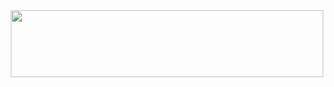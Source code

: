 <!-- Go to www.addthis.com/dashboard to customize your tools -->
<script type="text/javascript" src="//s7.addthis.com/js/300/addthis_widget.js#pubid=ra-576e94bdb4f80253"></script>
<!-- Global site tag (gtag.js) - Google Analytics -->
<script async src="https://www.googletagmanager.com/gtag/js?id=UA-74743044-7"></script>
<script>
  window.dataLayer = window.dataLayer || [];
  function gtag(){dataLayer.push(arguments);}
  gtag('js', new Date());

  gtag('config', 'UA-74743044-7');
</script>

<center>
<div><a data-saferedirecturl="https://www.google.com/url?hl=en&amp;q=http://slack.reallyhim.com/&amp;source=gmail&amp;ust=1512831788289000&amp;usg=AFQjCNF469AQ70QEBkpObpKMKsWKzrbmAg" href="http://slack.reallyhim.com/" rel="noopener" target="_blank" title="TELESPRISE"><img alt="" border="0" class="m_-4973210593361332524gmail-m_-6096670269405767939gmail-m_-1436458080550240543m_-3975089270040819763gmail-m_-2248848940621715595gmail-m_4950052768086691300gmail-m_2933957970607722850gmail-m_7483563204303838204gmail-m_-3491586818351559956gmail-m_3682735925266535707gmail-m_5731075335784145647m_3413239976406571221m_2402549402411035463m_3237557952722111901gmail-m_-8798842351942729229m_4692247605844201587m_-2492882859021407156m_-7142874903403184072m_-9133516419565872595gmail-CToWUd CToWUd" height="107" id="m_-4973210593361332524gmail-m_-6096670269405767939gmail-m_-1436458080550240543m_-3975089270040819763gmail-m_-2248848940621715595gmail-m_4950052768086691300gmail-m_2933957970607722850gmail-m_7483563204303838204gmail-m_-3491586818351559956gmail-m_3682735925266535707gmail-m_5731075335784145647m_3413239976406571221m_2402549402411035463m_3237557952722111901gmail-m_-8798842351942729229m_4692247605844201587m_-2492882859021407156m_-7142874903403184072m_-9133516419565872595gmail-m_6961657238809553818gmail-m_-1296802553737736344gmail-BLOGGER_PHOTO_ID_6494125253829947314" src="https://i.imgur.com/F8nmg2T.png" width="500" height="100" /></a></div>
</div></center>
